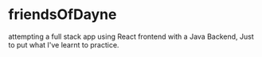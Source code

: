 # friendsOfDayne
attempting a full stack app using React frontend with a Java Backend, Just to put what I've learnt to practice.
